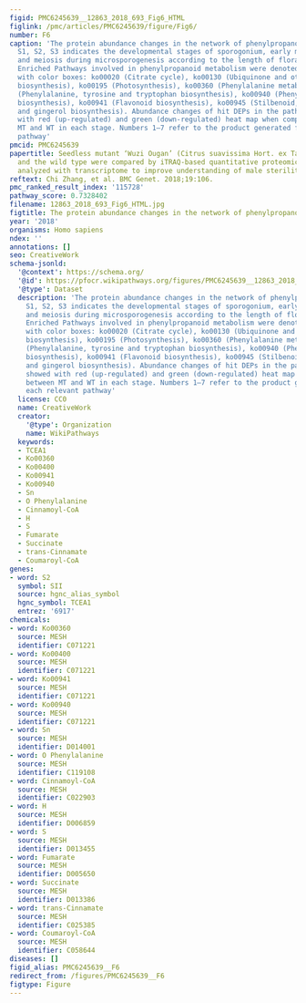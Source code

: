 ```yaml
---
figid: PMC6245639__12863_2018_693_Fig6_HTML
figlink: /pmc/articles/PMC6245639/figure/Fig6/
number: F6
caption: 'The protein abundance changes in the network of phenylpropanoid metabolism.
  S1, S2, S3 indicates the developmental stages of sporogonium, early microsporocyte
  and meiosis during microsporogenesis according to the length of floral bud, respectively.
  Enriched Pathways involved in phenylpropanoid metabolism were denoted as Ko group
  with color boxes: ko00020 (Citrate cycle), ko00130 (Ubiquinone and other terpenoid-quinone
  biosynthesis), ko00195 (Photosynthesis), ko00360 (Phenylalanine metabolism), ko00400
  (Phenylalanine, tyrosine and tryptophan biosynthesis), ko00940 (Phenylpropanoid
  biosynthesis), ko00941 (Flavonoid biosynthesis), ko00945 (Stilbenoid, diarylheptanoid
  and gingerol biosynthesis). Abundance changes of hit DEPs in the pathways were showed
  with red (up-regulated) and green (down-regulated) heat map when compared between
  MT and WT in each stage. Numbers 1–7 refer to the product generated from each relevant
  pathway'
pmcid: PMC6245639
papertitle: Seedless mutant ‘Wuzi Ougan’ (Citrus suavissima Hort. ex Tanaka ‘seedless’)
  and the wild type were compared by iTRAQ-based quantitative proteomics and integratedly
  analyzed with transcriptome to improve understanding of male sterility.
reftext: Chi Zhang, et al. BMC Genet. 2018;19:106.
pmc_ranked_result_index: '115728'
pathway_score: 0.7328402
filename: 12863_2018_693_Fig6_HTML.jpg
figtitle: The protein abundance changes in the network of phenylpropanoid metabolism
year: '2018'
organisms: Homo sapiens
ndex: ''
annotations: []
seo: CreativeWork
schema-jsonld:
  '@context': https://schema.org/
  '@id': https://pfocr.wikipathways.org/figures/PMC6245639__12863_2018_693_Fig6_HTML.html
  '@type': Dataset
  description: 'The protein abundance changes in the network of phenylpropanoid metabolism.
    S1, S2, S3 indicates the developmental stages of sporogonium, early microsporocyte
    and meiosis during microsporogenesis according to the length of floral bud, respectively.
    Enriched Pathways involved in phenylpropanoid metabolism were denoted as Ko group
    with color boxes: ko00020 (Citrate cycle), ko00130 (Ubiquinone and other terpenoid-quinone
    biosynthesis), ko00195 (Photosynthesis), ko00360 (Phenylalanine metabolism), ko00400
    (Phenylalanine, tyrosine and tryptophan biosynthesis), ko00940 (Phenylpropanoid
    biosynthesis), ko00941 (Flavonoid biosynthesis), ko00945 (Stilbenoid, diarylheptanoid
    and gingerol biosynthesis). Abundance changes of hit DEPs in the pathways were
    showed with red (up-regulated) and green (down-regulated) heat map when compared
    between MT and WT in each stage. Numbers 1–7 refer to the product generated from
    each relevant pathway'
  license: CC0
  name: CreativeWork
  creator:
    '@type': Organization
    name: WikiPathways
  keywords:
  - TCEA1
  - Ko00360
  - Ko00400
  - Ko00941
  - Ko00940
  - Sn
  - O Phenylalanine
  - Cinnamoyl-CoA
  - H
  - S
  - Fumarate
  - Succinate
  - trans-Cinnamate
  - Coumaroyl-CoA
genes:
- word: S2
  symbol: SII
  source: hgnc_alias_symbol
  hgnc_symbol: TCEA1
  entrez: '6917'
chemicals:
- word: Ko00360
  source: MESH
  identifier: C071221
- word: Ko00400
  source: MESH
  identifier: C071221
- word: Ko00941
  source: MESH
  identifier: C071221
- word: Ko00940
  source: MESH
  identifier: C071221
- word: Sn
  source: MESH
  identifier: D014001
- word: O Phenylalanine
  source: MESH
  identifier: C119108
- word: Cinnamoyl-CoA
  source: MESH
  identifier: C022903
- word: H
  source: MESH
  identifier: D006859
- word: S
  source: MESH
  identifier: D013455
- word: Fumarate
  source: MESH
  identifier: D005650
- word: Succinate
  source: MESH
  identifier: D013386
- word: trans-Cinnamate
  source: MESH
  identifier: C025385
- word: Coumaroyl-CoA
  source: MESH
  identifier: C058644
diseases: []
figid_alias: PMC6245639__F6
redirect_from: /figures/PMC6245639__F6
figtype: Figure
---
```

